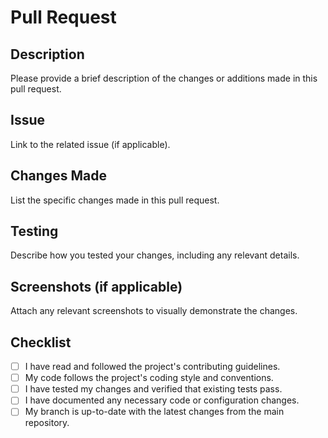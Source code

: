 # Pull Request

## Description

Please provide a brief description of the changes or additions made in this pull request.

## Issue

Link to the related issue (if applicable).

## Changes Made

List the specific changes made in this pull request.

## Testing

Describe how you tested your changes, including any relevant details.

## Screenshots (if applicable)

Attach any relevant screenshots to visually demonstrate the changes.

## Checklist

- [ ] I have read and followed the project's contributing guidelines.
- [ ] My code follows the project's coding style and conventions.
- [ ] I have tested my changes and verified that existing tests pass.
- [ ] I have documented any necessary code or configuration changes.
- [ ] My branch is up-to-date with the latest changes from the main repository.
